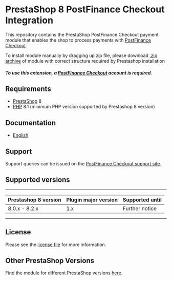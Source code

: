 # PrestaShop 8 PostFinance Checkout Integration
This repository contains the PrestaShop PostFinance Checkout payment module that enables the shop to process payments with [PostFinance Checkout](https://postfinance.ch/en/business/products/e-commerce/postfinance-checkout-all-in-one.html).

To install module manually by dragging up zip file, please download [.zip archive](@WalleeDocPath(/postfinancecheckout.zip)) of module with correct structure required by Prestashop installation

##### To use this extension, a [PostFinance Checkout](https://checkout.postfinance.ch/en-ch/user/signup) account is required.

## Requirements

* [PrestaShop](https://www.prestashop.com/) 8
* [PHP](http://php.net/) 8.1 (minimum PHP version supported by Prestashop 8 version)

## Documentation

* [English](https://plugin-documentation.postfinance-checkout.ch/pfpayments/prestashop/1.0.12/docs/en/documentation.html)

## Support

Support queries can be issued on the [PostFinance Checkout support site](https://www.postfinance.ch/en/business/support.html).

## Supported versions

____________________________________________________________________________
| Prestashop 8 version   | Plugin major version   | Supported until        |
|------------------------|------------------------|------------------------|
| 8.0.x - 8.2.x          | 1.x                    | Further notice         |
----------------------------------------------------------------------------

## License

Please see the [license file](@WalleeRepoPath(/LICENSE)) for more information.

## Other PrestaShop Versions

Find the module for different PrestaShop versions [here](../../../prestashop).
